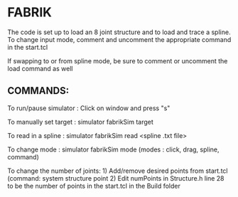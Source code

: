 # FABRIK

The code is set up to load an 8 joint structure and to load and trace a spline.
To change input mode, comment and uncomment the appropriate command in the start.tcl

If swapping to or from spline mode, be sure to comment or uncomment the load command as well

## COMMANDS:

To run/pause simulator : Click on window and press "s"

To manually set target : simulator fabrikSim target <x> <y> <z>

To read in a spline : simulator fabrikSim read <spline .txt file>

To change mode : simulator fabrikSim mode <mode name>
	(modes : click, drag, spline, command)


To change the number of joints:
	1) Add/remove desired points from start.tcl
		(command: system structure point <index> <x> <y> <z>
	2) Edit numPoints in Structure.h line 28 to be the number of points in the start.tcl in the Build folder
